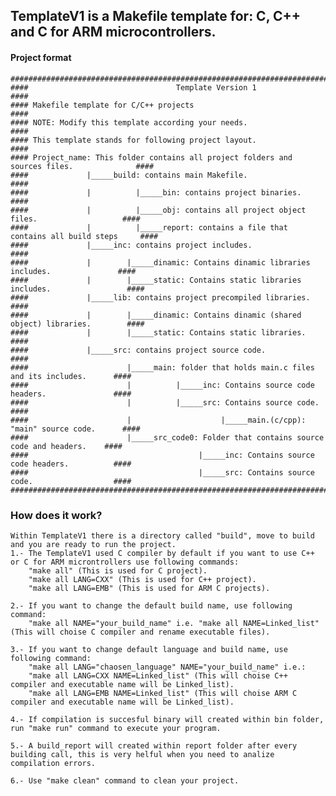 ## TemplateV1 is a Makefile template for: C, C++ and C for ARM microcontrollers.
#### Project format                                                                         
    ################################################################################################    
    ####                                 Template Version 1                                     ####
    #### Makefile template for C/C++ projects                                                   ####
    #### NOTE: Modify this template according your needs.                                       ####
    #### This template stands for following project layout.                                     ####
    #### Project_name: This folder contains all project folders and sources files.              ####
    ####             |_____build: contains main Makefile.                                       ####
    ####             |          |_____bin: contains project binaries.                           ####
    ####             |          |_____obj: contains all project object files.                   ####
    ####             |          |_____report: contains a file that contains all build steps     ####
    ####             |_____inc: contains project includes.                                      ####
    ####             |        |_____dinamic: Contains dinamic libraries includes.               ####
    ####             |        |_____static: Contains static libraries includes.                 ####
    ####             |_____lib: contains project precompiled libraries.                         ####
    ####             |        |_____dinamic: Contains dinamic (shared object) libraries.        ####
    ####             |        |_____static: Contains static libraries.                          ####
    ####             |_____src: contains project source code.                                   ####
    ####                      |_____main: folder that holds main.c files and its includes.      ####
    ####                      |          |_____inc: Contains source code headers.               ####
    ####                      |          |_____src: Contains source code.                       ####
    ####                      |                    |_____main.(c/cpp): "main" source code.      ####
    ####                      |_____src_code0: Folder that contains source code and headers.    ####
    ####                                      |_____inc: Contains source code headers.          ####
    ####                                      |_____src: Contains source code.                  ####
    ################################################################################################

### How does it work?
    Within TemplateV1 there is a directory called "build", move to build and you are ready to run the project.
    1.- The TemplateV1 used C compiler by default if you want to use C++ or C for ARM microntrollers use following commands:
        "make all" (This is used for C project).
        "make all LANG=CXX" (This is used for C++ project).
        "make all LANG=EMB" (This is used for ARM C projects).

    2.- If you want to change the default build name, use following command:
        "make all NAME="your_build_name" i.e. "make all NAME=Linked_list" (This will choise C compiler and rename executable files).

    3.- If you want to change default language and build name, use following command:
        "make all LANG="chaosen_language" NAME="your_build_name" i.e.:
        "make all LANG=CXX NAME=Linked_list" (This will choise C++ compiler and executable name will be Linked_list).
        "make all LANG=EMB NAME=Linked_list" (This will choise ARM C compiler and executable name will be Linked_list).

    4.- If compilation is succesful binary will created within bin folder, run "make run" command to execute your program.

    5.- A build_report will created within report folder after every building call, this is very helful when you need to analize compilation errors.

    6.- Use "make clean" command to clean your project.

